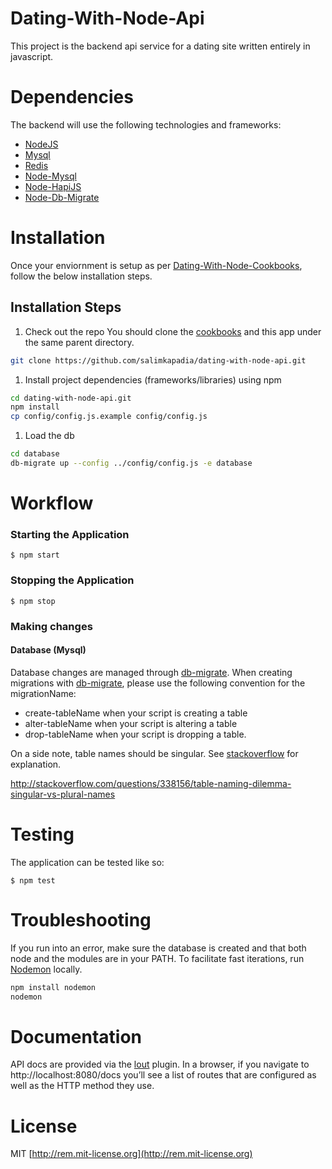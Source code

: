 # Dating-With-Node-Api
This project is the backend api service for a dating site written entirely in javascript.

# Dependencies
The backend will use the following technologies and frameworks:

  - [NodeJS](http://nodejs.org/)
  - [Mysql](http://www.mysql.com/)
  - [Redis](http://redis.io/)
  - [Node-Mysql](https://github.com/felixge/node-mysql)
  - [Node-HapiJS](https://github.com/hapijs/hapi)
  - [Node-Db-Migrate](https://github.com/kunklejr/node-db-migrate)


# Installation
Once your enviornment is setup as per [Dating-With-Node-Cookbooks](https://github.com/salimkapadia/dating-with-node-cookbooks), follow the below installation steps.

## Installation Steps

1. Check out the repo
You should clone the [cookbooks](https://github.com/salimkapadia/dating-with-node-cookbooks) and this app under the same parent directory.
```bash
git clone https://github.com/salimkapadia/dating-with-node-api.git
```
1. Install project dependencies (frameworks/libraries) using npm
```bash
cd dating-with-node-api.git
npm install
cp config/config.js.example config/config.js
```
1. Load the db
```bash
cd database
db-migrate up --config ../config/config.js -e database
```

# Workflow

### Starting the Application

	$ npm start

### Stopping the Application

	$ npm stop

### Making changes

#### Database (Mysql) 
Database changes are managed through [db-migrate](https://github.com/kunklejr/node-db-migrate). When creating migrations with [db-migrate](https://github.com/kunklejr/node-db-migrate), please use the following convention for the migrationName:
  - create-tableName when your script is creating a table
  - alter-tableName when your script is altering a table
  - drop-tableName when your script is dropping a table.

On a side note, table names should be singular. See [stackoverflow](http://stackoverflow.com/questions/338156/table-naming-dilemma-singular-vs-plural-names) for explanation.

http://stackoverflow.com/questions/338156/table-naming-dilemma-singular-vs-plural-names


# Testing
The application can be tested like so:

	$ npm test

# Troubleshooting
If you run into an error, make sure the database is created and that both node and the modules are in your PATH. To facilitate fast iterations, run [Nodemon](https://github.com/remy/nodemon) locally.

```bash
npm install nodemon
nodemon
```

# Documentation
API docs are provided via the [lout](https://github.com/hapijs/lout) plugin. In a browser, if you navigate to http://localhost:8080/docs you’ll see a list of routes that are configured as well as the HTTP method they use.

License
=========
MIT [http://rem.mit-license.org](http://rem.mit-license.org)